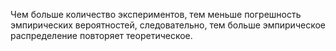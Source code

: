 Чем больше количество экспериментов, тем меньше погрешность эмпирических вероятностей, следовательно, тем больше эмпирическое распределение повторяет теоретическое.
